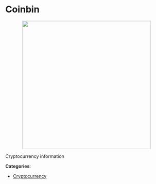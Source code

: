 # Coinbin
<p align="center">
    <img width="400" src="https://raw.githubusercontent.com/apis-list/apis-list/apis/coinbin/logo_256x256.png" />
</p>

Cryptocurrency information



**Categories**:

- [Cryptocurrency](https://github.com/apis-list/apis-list#cryptocurrency)



